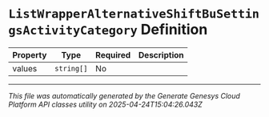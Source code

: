 # `ListWrapperAlternativeShiftBuSettingsActivityCategory` Definition

| Property | Type | Required | Description |
|----------|------|----------|-------------|
| values | `string[]` | No |  |

---

*This file was automatically generated by the Generate Genesys Cloud Platform API classes utility on 2025-04-24T15:04:26.043Z*